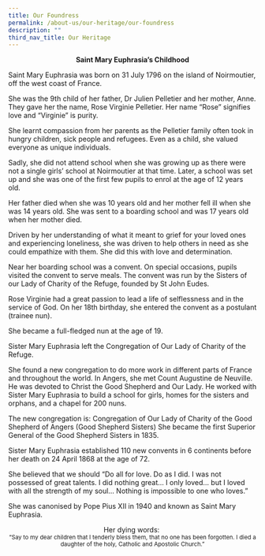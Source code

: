 ```yaml
---
title: Our Foundress
permalink: /about-us/our-heritage/our-foundress
description: ""
third_nav_title: Our Heritage
---
```

<p style="text-align: center;"><strong>Saint Mary Euphrasia&rsquo;s Childhood</strong></p>
<p>Saint Mary Euphrasia was born on 31 July 1796 on the island of Noirmoutier, off the west coast of France.</p>
<p>She was the 9th child of her father, Dr Julien Pelletier and her mother, Anne. They gave her the name, Rose Virginie Pelletier. Her name &ldquo;Rose&rdquo; signifies love and &ldquo;Virginie&rdquo; is purity.</p>
<p>She learnt compassion from her parents as the Pelletier family often took in hungry children, sick people and refugees. Even as a child, she valued everyone as unique individuals.</p>
<p>Sadly, she did not attend school when she was growing up as there were not a single girls&rsquo; school at Noirmoutier at that time. Later, a school was set up and she was one of the first few pupils to enrol at the age of 12 years old.</p>
<p>Her father died when she was 10 years old and her mother fell ill when she was 14 years old. She was sent to a boarding school and was 17 years old when her mother died.</p>
<p>Driven by her understanding of what it meant to grief for your loved ones and experiencing loneliness, she was driven to help others in need as she could empathize with them. She did this with love and determination.</p>
<p>Near her boarding school was a convent. On special occasions, pupils visited the convent to serve meals. The convent was run by the Sisters of our Lady of Charity of the Refuge, founded by St John Eudes.</p>
<p>Rose Virginie had a great passion to lead a life of selflessness and in the service of God. On her 18th birthday, she entered the convent as a postulant (trainee nun).</p>
<p>She became a full-fledged nun at the age of 19.</p>
<p>Sister Mary Euphrasia left the Congregation of Our Lady of Charity of the Refuge.</p>
<p>She found a new congregation to do more work in different parts of France and throughout the world. In Angers, she met Count Augustine de Neuville. He was devoted to Christ the Good Shepherd and Our Lady. He worked with Sister Mary Euphrasia to build a school for girls, homes for the sisters and orphans, and a chapel for 200 nuns.</p>
<p>The new congregation is: Congregation of Our Lady of Charity of the Good Shepherd of Angers (Good Shepherd Sisters) She became the first Superior General of the Good Shepherd Sisters in 1835.</p>
<p>Sister Mary Euphrasia established 110 new convents in 6 continents before her death on 24 April 1868 at the age of 72.</p>
<p>She believed that we should &ldquo;Do all for love. Do as I did. I was not possessed of great talents. I did nothing great&hellip; I only loved&hellip; but I loved with all the strength of my soul&hellip; Nothing is impossible to one who loves.&rdquo;</p>
<p>She was canonised by Pope Pius XII in 1940 and known as Saint Mary Euphrasia.</p>
<p style="text-align: center;">Her dying words:&nbsp;<br /><sub>&ldquo;Say to my dear children that I tenderly bless them, that no one has been forgotten. I died a daughter of the holy, Catholic and Apostolic Church.&rdquo;</sub></p>